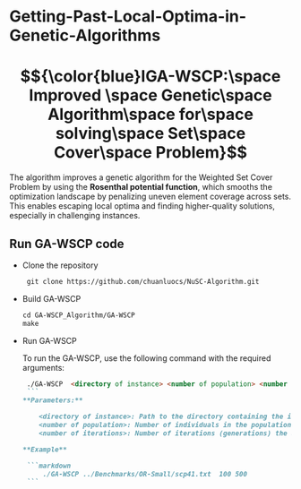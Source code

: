 # Getting-Past-Local-Optima-in-Genetic-Algorithms
# $${\color{blue}IGA-WSCP:\space Improved \space Genetic\space Algorithm\space for\space solving\space Set\space Cover\space Problem}$$
The algorithm improves a genetic algorithm for the Weighted Set Cover Problem by using the **Rosenthal potential function**, which smooths the optimization landscape by penalizing uneven element coverage across sets. This enables escaping local optima and finding higher-quality solutions, especially in challenging instances.


## Run GA-WSCP code
- Clone the repository

  ```markdown
   git clone https://github.com/chuanluocs/NuSC-Algorithm.git
   ```

- Build GA-WSCP

  ```markdown
  cd GA-WSCP_Algorithm/GA-WSCP
  make
  ```
- Run GA-WSCP
  
     To run the GA-WSCP, use the following command with the required arguments:

     ```markdown
      ./GA-WSCP  <directory of instance> <number of population> <number of iteration>
      ```
    **Parameters:**

         <directory of instance>: Path to the directory containing the input instance file.
         <number of population>: Number of individuals in the population for the genetic algorithm.
         <number of iterations>: Number of iterations (generations) the algorithm will run.

     **Example**
 
      ```markdown
          ./GA-WSCP ../Benchmarks/OR-Small/scp41.txt  100 500
      ```
